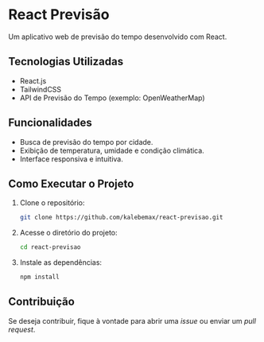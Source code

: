 # React Previsão

Um aplicativo web de previsão do tempo desenvolvido com React.

## Tecnologias Utilizadas
- React.js
- TailwindCSS
- API de Previsão do Tempo (exemplo: OpenWeatherMap)

## Funcionalidades
- Busca de previsão do tempo por cidade.
- Exibição de temperatura, umidade e condição climática.
- Interface responsiva e intuitiva.

## Como Executar o Projeto

1. Clone o repositório:
   ```sh
   git clone https://github.com/kalebemax/react-previsao.git
   ```

2. Acesse o diretório do projeto:
   ```sh
   cd react-previsao
   ```

3. Instale as dependências:
   ```sh
   npm install
   ```

## Contribuição
Se deseja contribuir, fique à vontade para abrir uma *issue* ou enviar um *pull request*.




